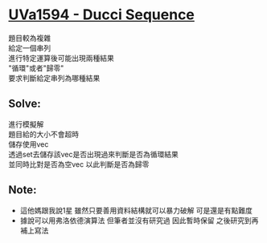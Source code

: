 # [UVa1594 - Ducci Sequence](https://onlinejudge.org/index.php?option=onlinejudge&Itemid=8&page=show_problem&problem=4469)

題目較為複雜  
給定一個串列  
進行特定運算後可能出現兩種結果  
"循環"或者"歸零"  
要求判斷給定串列為哪種結果

## Solve:
進行模擬解  
題目給的大小不會超時  
儲存使用vec  
透過set去儲存該vec是否出現過來判斷是否為循環結果  
並同時比對是否為空vec 以此判斷是否為歸零  

## Note:
- 這他媽跟我說1星 雖然只要善用資料結構就可以暴力破解 可是還是有點難度
- 據說可以用弗洛依德演算法 但筆者並沒有研究過 因此暫時保留 之後研究到再補上寫法